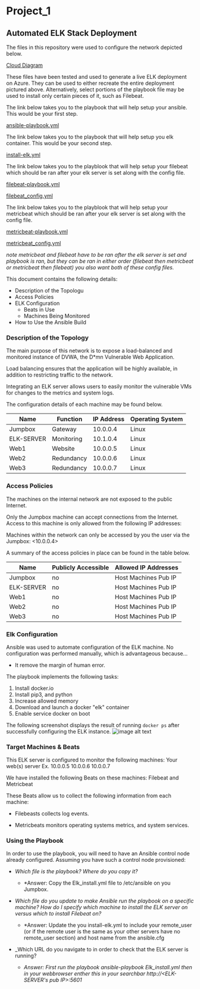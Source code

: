 # Project_1
## Automated ELK Stack Deployment

The files in this repository were used to configure the network depicted below.

[Cloud Diagram](https://github.com/Zangaruk/Project_1/blob/main/diagrams/Cloud_Diagram.jpg)

These files have been tested and used to generate a live ELK deployment on Azure. They can be used to either recreate the entire deployment pictured above. Alternatively, select portions of the playbook file may be used to install only certain pieces of it, such as Filebeat.

  The link below takes you to the playbook that will help setup your ansible. This would be your first step.
  
  [ansible-playbook.yml](https://github.com/Zangaruk/Project_1/blob/main/ansible/ansible-playbook.yml)
  
  The link below takes you to the playbook that will help setup you elk container. This would be your second step.
  
  [install-elk.yml](https://github.com/Zangaruk/Project_1/blob/main/ansible/install-elk.yml)
  
  The link below takes you to the playblook that will help setup your filebeat which should be ran after your elk server is set along with the config file.
 
  [filebeat-playbook.yml](https://github.com/Zangaruk/Project_1/blob/main/ansible/filebeat-playbook.yml)
 
  [filebeat_config.yml](https://github.com/Zangaruk/Project_1/blob/main/ansible/filebeat_config.yml)

  The link below takes you to the playblook that will help setup your metricbeat which should be ran after your elk server is set along with the config file.
 
  [metricbeat-playbook.yml](https://github.com/Zangaruk/Project_1/blob/main/ansible/metricbeat-playbook.yml)
 
  [metricbeat_config.yml](https://github.com/Zangaruk/Project_1/blob/main/ansible/metricbeat_config.yml)
    
   *note metricbeat and filebeat have to be ran after the elk server is set and playbook is ran, but they can be ran in either order (filebeat then metricbeat or 
   metricbeat then filebeat) you also want both of these config files.*

This document contains the following details:
- Description of the Topologu
- Access Policies
- ELK Configuration
  - Beats in Use
  - Machines Being Monitored
- How to Use the Ansible Build


### Description of the Topology

The main purpose of this network is to expose a load-balanced and monitored instance of DVWA, the D*mn Vulnerable Web Application.

Load balancing ensures that the application will be highly available, in addition to restricting traffic to the network.

Integrating an ELK server allows users to easily monitor the vulnerable VMs for changes to the metrics and system logs.

The configuration details of each machine may be found below.

| Name       | Function   | IP Address | Operating System |
|------------|------------|------------|------------------|
| Jumpbox    | Gateway    | 10.0.0.4   | Linux            |
| ELK-SERVER | Monitoring | 10.1.0.4   | Linux            |
| Web1       | Website    | 10.0.0.5   | Linux            |
| Web2       | Redundancy | 10.0.0.6   | Linux            |
| Web3       | Redundancy | 10.0.0.7   | Linux            |

### Access Policies

The machines on the internal network are not exposed to the public Internet. 

Only the Jumpbox machine can accept connections from the Internet. Access to this machine is only allowed from the following IP addresses: <Host machines IP>

Machines within the network can only be accessed by you the user via the Jumpbox: <10.0.0.4>

A summary of the access policies in place can be found in the table below.

| Name       | Publicly Accessible | Allowed IP Addresses |
|------------|---------------------|----------------------|
| Jumpbox    | no                  | Host Machines Pub IP |
| ELK-SERVER | no                  | Host Machines Pub IP |
| Web1       | no                  | Host Machines Pub IP |
| Web2       | no                  | Host Machines Pub IP |
| Web3       | no                  | Host Machines Pub IP |

### Elk Configuration

Ansible was used to automate configuration of the ELK machine. No configuration was performed manually, which is advantageous because...
- It remove the margin of human error.

The playbook implements the following tasks:
1. Install docker.io
2. Install pip3, and python
3. Increase allowed memory
4. Download and launch a docker "elk" container
5. Enable service docker on boot

The following screenshot displays the result of running `docker ps` after successfully configuring the ELK instance.
![image alt text](https://github.com/Zangaruk/Project_1/blob/main/diagrams/container-ps.jpg)

### Target Machines & Beats
This ELK server is configured to monitor the following machines:
Your web(s) server Ex. 10.0.0.5
                       10.0.0.6
                       10.0.0.7

We have installed the following Beats on these machines: Filebeat and Metricbeat

These Beats allow us to collect the following information from each machine:

- Filebeasts collects log events.

- Metricbeats monitors operating systems metrics, and system services.

### Using the Playbook
In order to use the playbook, you will need to have an Ansible control node already configured. Assuming you have such a control node provisioned: 

- _Which file is the playbook? Where do you copy it?_
    - *Answer: Copy the Elk_install.yml file to /etc/ansible on you Jumpbox.

- _Which file do you update to make Ansible run the playbook on a specific machine? How do I specify which machine to install the ELK server on versus which to install Filebeat on?_
    - *Answer: Update the you install-elk.yml to include your remote_user (or if the remote user is the same as your other servers have no remote_user section) and host name from the ansible.cfg

- _Which URL do you navigate to in order to check that the ELK server is running?
    - *Answer: First run the playbook ansible-playbook Elk_install.yml then in your webbrowser enther this in your searchbar http://<ELK-SERVER's pub IP>:5601*
